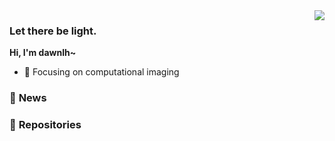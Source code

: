 <img align="right" src="https://github-readme-stats.vercel.app/api?username=dawnlh&show_icons=true&icon_color=CE1D2D&text_color=718096&theme=buefy&count_private=true&hide_title=false" />


### Let there be light.
**Hi, I'm dawnlh~**

- 🔭 Focusing on computational imaging


### 💬  **News**



### 📖 **Repositories**

